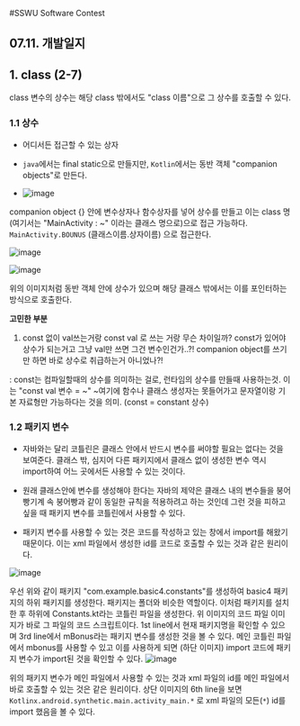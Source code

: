 #SSWU Software Contest 
## 07.11. 개발일지 

## 1. class (2-7)
class 변수의 상수는 해당 class 밖에서도 "class 이름"으로 그 상수를 호출할 수 있다. 

### 1.1 상수

- 어디서든 접근할 수 있는 상자 

- `java`에서는 final static으로 만들지만, `Kotlin`에서는 동반 객체 "companion objects"로 만든다. 

- ![image](https://user-images.githubusercontent.com/65717358/126053914-3bcf2b1c-1251-4de1-96c6-40d99cca3cf3.png)

companion object {} 안에 변수상자나 함수상자를 넣어 상수를 만들고 이는 class 명 (여기서는 "MainActivity : ~" 이라는 클래스 명으로)으로 접근 가능하다. `MainActivity.BOUNUS` (클래스이름.상자이름) 으로 접근한다. 

![image](https://user-images.githubusercontent.com/65717358/126054076-c805b5f2-346f-445a-9ce0-60e82c9caff4.png)

![image](https://user-images.githubusercontent.com/65717358/126054287-a3b8217d-95c9-4f93-b5e4-c2da793d58e2.png)

위의 이미지처럼 동반 객체 안에 상수가 있으며 해당 클래스 밖에서는 이를 포인터하는 방식으로 호출한다. 


**고민한 부분**
1. const 없이 val쓰는거랑 const val 로 쓰는 거랑 무슨 차이일까? const가 있어야 상수가 되는거고 그냥 val만 쓰면 그건 변수인건가..?! companion object를 쓰기만 하면 바로 상수로 취급하는거 아니었나?!

: const는 컴파일할때의 상수를 의미하는 걸로, 런타임의 상수를 만들때 사용하는것. 이는 "const val 변수 = ~" ~여기에 함수나 클래스 생성자는 못들어가고 문자열이랑 기본 자료형만 가능하다는 것을 의미. (const = constant 상수)

### 1.2 패키지 변수 

- 자바와는 달리 코틀린은 클래스 안에서 반드시 변수를 써야할 필요는 없다는 것을 보여준다. 클래스 밖, 심지어 다른 패키지에서 클래스 없이 생성한 변수 역시 import하여 어느 곳에서든 사용할 수 있는 것이다. 

- 원래 클래스안에 변수를 생성해야 한다는 자바의 제약은 클래스 내의 변수들을 붕어빵기계 속 붕어빵과 같이 동일한 규칙을 적용하려고 하는 것인데 그런 것을 피하고 싶을 때 패키지 변수를 코틀린에서 사용할 수 있다. 

- 패키지 변수를 사용할 수 있는 것은 코드를 작성하고 있는 창에서 import를 해왔기 때문이다. 이는 xml 파일에서 생성한 id를 코드로 호출할 수 있는 것과 같은 원리이다. 

![image](https://user-images.githubusercontent.com/65717358/126054468-6b811cca-e28a-4df3-aa7a-230f23e9d166.png)

우선 위와 같이 패키지 "com.example.basic4.constants"를 생성하여 basic4 패키지의 하위 패키지를 생성한다. 패키지는 폴더와 비슷한 역할이다. 이처럼 패키지를 설치한 후 하위에 Constants.kt라는 코틀린 파일을 생성한다. 위 이미지의 코드 파일 이미지가 바로 그 파일의 코드 스크립트이다. 1st line에서 현재 패키지명을 확인할 수 있으며 3rd line에서 mBonus라는 패키지 변수를 생성한 것을 볼 수 있다. 
메인 코틀린 파일에서 mbonus를 사용할 수 있고 이를 사용하게 되면 (하단 이미지) import 코드에 패키지 변수가 import된 것을 확인할 수 있다. 
![image](https://user-images.githubusercontent.com/65717358/126054721-eef4b450-2192-43d9-afc1-953e05e0ab5b.png)

위의 패키지 변수가 메인 파일에서 사용할 수 있는 것과 xml 파일의 id를 메인 파일에서 바로 호출할 수 있는 것은 같은 원리이다. 상단 이미지의 6th line을 보면 `Kotlinx.android.synthetic.main.activity_main.*` 로 xml 파일의 모든(`*`) id를 import 했음을 볼 수 있다. 
